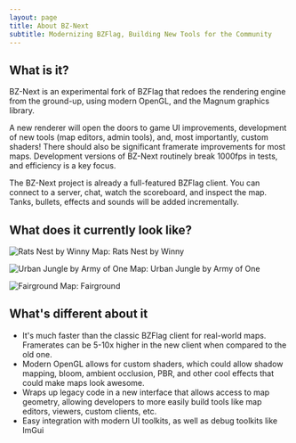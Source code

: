 ```yaml
---
layout: page
title: About BZ-Next
subtitle: Modernizing BZFlag, Building New Tools for the Community
---
```


## What is it?

BZ-Next is an experimental fork of BZFlag that redoes the rendering engine from the ground-up, using modern OpenGL, and the Magnum graphics library.

A new renderer will open the doors to game UI improvements, development of new tools (map editors, admin tools), and, most importantly, custom shaders!
There should also be significant framerate improvements for most maps. Development versions of BZ-Next routinely break 1000fps in tests, and efficiency
is a key focus.

The BZ-Next project is already a full-featured BZFlag client. You can connect to a server, chat, watch the scoreboard, and inspect the map. Tanks, bullets,
effects and sounds will be added incrementally.

## What does it currently look like?

![Rats Nest by Winny](../assets/img/screen0.jpg)
Map: Rats Nest by Winny

![Urban Jungle by Army of One](../assets/img/screen1.jpg)
Map: Urban Jungle by Army of One

![Fairground](../assets/img/screen2.jpg)
Map: Fairground

## What's different about it
- It's much faster than the classic BZFlag client for real-world maps. Framerates can be 5-10x higher in the new client when compared to the old one.
- Modern OpenGL allows for custom shaders, which could allow shadow mapping, bloom, ambient occlusion, PBR, and other cool effects that could make maps look awesome.
- Wraps up legacy code in a new interface that allows access to map geometry, allowing developers to more easily build tools like map editors, viewers, custom clients, etc.
- Easy integration with modern UI toolkits, as well as debug toolkits like ImGui